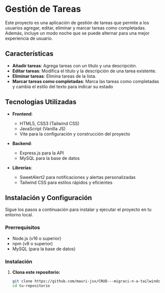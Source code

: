 # Gestión de Tareas 

Este proyecto es una aplicación de gestión de tareas que permite a los usuarios agregar, editar, eliminar y marcar tareas como completadas. Además, incluye un modo noche que se puede alternar para una mejor experiencia de usuario.

## Características

- **Añadir tareas**: Agrega tareas con un título y una descripción.
- **Editar tareas**: Modifica el título y la descripción de una tarea existente.
- **Eliminar tareas**: Elimina tareas de la lista.
- **Marcar tareas como completadas**: Marca las tareas como completadas y cambia el estilo del texto para indicar su estado

## Tecnologías Utilizadas

- **Frontend**: 
  - HTML5, CSS3 (Tailwind CSS)
  - JavaScript (Vanilla JS)
  - Vite para la configuración y construcción del proyecto

- **Backend**:
  - Express.js para la API
  - MySQL para la base de datos

- **Librerías**:
  - SweetAlert2 para notificaciones y alertas personalizadas
  - Tailwind CSS para estilos rápidos y eficientes

## Instalación y Configuración

Sigue los pasos a continuación para instalar y ejecutar el proyecto en tu entorno local.

### Prerrequisitos

- Node.js (v16 o superior)
- npm (v8 o superior)
- MySQL (para la base de datos)

### Instalación

1. **Clona este repositorio:**

   ```bash
   git clone https://github.com/mauri-jsx/CRUD---migraci-n-a-tailwindcss
   cd tu-repositorio